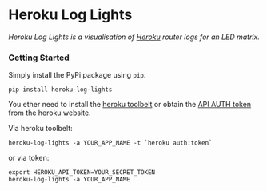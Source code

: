 # Heroku Log Lights

_Heroku Log Lights is a visualisation of [Heroku][heroku] router logs for an LED matrix._

### Getting Started

Simply install the PyPi package using `pip`.

```shell
pip install heroku-log-lights
```

You ether need to install the [heroku toolbelt][heroku-toolbelt]
or obtain the [API AUTH token][heroku-token] from the heroku website.

Via heroku toolbelt:

```shell
heroku-log-lights -a YOUR_APP_NAME -t `heroku auth:token`
```

or via token:

```shell
export HEROKU_API_TOKEN=YOUR_SECRET_TOKEN
heroku-log-lights -a YOUR_APP_NAME
```

[heroku]: https://www.heroku.com/
[heroku-toolbelt]: https://toolbelt.heroku.com/
[heroku-token]: https://devcenter.heroku.com/articles/platform-api-quickstart#authentication
